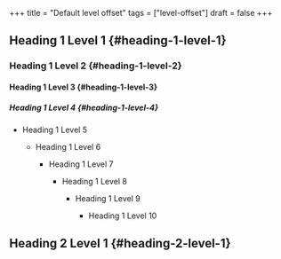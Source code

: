+++
title = "Default level offset"
tags = ["level-offset"]
draft = false
+++

## Heading 1 Level 1 {#heading-1-level-1}


### Heading 1 Level 2 {#heading-1-level-2}


#### Heading 1 Level 3 {#heading-1-level-3}


##### Heading 1 Level 4 {#heading-1-level-4}

-  Heading 1 Level 5

    -  Heading 1 Level 6

        -  Heading 1 Level 7

            -  Heading 1 Level 8

                -  Heading 1 Level 9

                    -  Heading 1 Level 10


## Heading 2 Level 1 {#heading-2-level-1}
